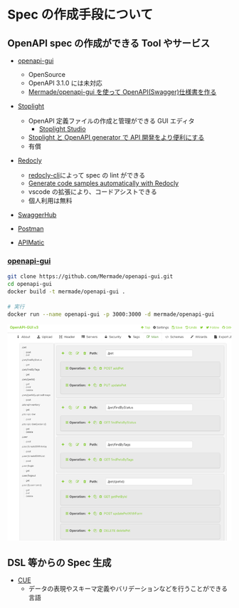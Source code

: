 # Spec の作成手段について

## OpenAPI spec の作成ができる Tool やサービス

- [openapi-gui](https://github.com/Mermade/openapi-gui)
  - OpenSource
  - OpenAPI 3.1.0 には未対応
  - [Mermade/openapi-gui を使って OpenAPI(Swagger)仕様書を作る](https://zenn.dev/dozo/articles/9a70e5b116f7e6)
- [Stoplight](https://stoplight.io/)

  - OpenAPI 定義ファイルの作成と管理ができる GUI エディタ
    - [Stoplight Studio](https://stoplight.io/studio)
  - [Stoplight と OpenAPI generator で API 開発をより便利にする](https://tech.talentx.co.jp/entry/2024/04/09/133904)
  - 有償

- [Redocly](https://redocly.com/)

  - [redocly-cli](https://github.com/Redocly/redocly-cli)によって spec の lint ができる
  - [Generate code samples automatically with Redocly](https://www.youtube.com/watch?v=zZUR7ih2A5A)
  - vscode の拡張により、コードアシストできる
  - 個人利用は無料

- [SwaggerHub](https://swagger.io/tools/swaggerhub/)
- [Postman](https://www.postman.com/)
- [APIMatic](https://www.apimatic.io/)

### [openapi-gui](https://github.com/Mermade/openapi-gui)

```sh
git clone https://github.com/Mermade/openapi-gui.git
cd openapi-gui
docker build -t mermade/openapi-gui .

# 実行
docker run --name openapi-gui -p 3000:3000 -d mermade/openapi-gui
```

![openapi-gui](https://github.com/hiromaily/documents/raw/main/images/openapi-gui.png "openapi-gui")

## DSL 等からの Spec 生成

- [CUE](./cue.md)
  - データの表現やスキーマ定義やバリデーションなどを行うことができる言語
